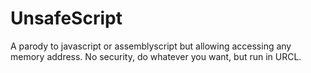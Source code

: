 # UnsafeScript
A parody to javascript or assemblyscript but allowing accessing any memory address. No security, do whatever you want, but run in URCL.

